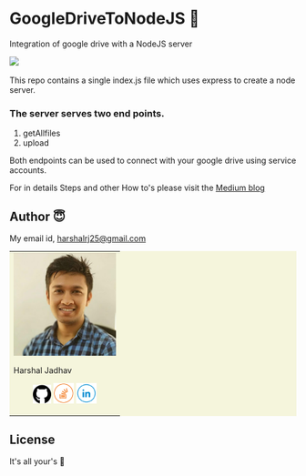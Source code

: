 # GoogleDriveToNodeJS :loudspeaker:
Integration of google drive with a NodeJS server

[<img src="https://miro.medium.com/max/1050/1*_SJwn57Gf2sscpl7CbGzdQ.jpeg" width="50%">](https://harshalrj25.medium.com/google-drive-integration-using-nodejs-ac4a0bad2e8d)

This repo contains a single index.js file which uses express to create a node server.

### The server serves two end points.
1. getAllfiles
2. upload

Both endpoints can be used to connect with your google drive using service accounts.

For in details Steps and other How to's please visit the [Medium blog](https://harshalrj25.medium.com/google-drive-integration-using-nodejs-ac4a0bad2e8d)






## Author :innocent:

My email id, harshalrj25@gmail.com

<table style="background-color:#F5F5DC">
<tr>
<td>
<img src="https://github.com/harshalrj25/MasterAssetsRepo/blob/master/myAvatar.jpg" width="180"/>

Harshal Jadhav

<p align="center">
<a href = "https://github.com/harshalrj25"><img src = "https://github.com/harshalrj25/MasterAssetsRepo/blob/master/gitHubLogo.png" width="32" height = "33"/></a>
<a href = "https://stackoverflow.com/users/7882093/harshal-jadhav?tab=profile"><img src = "https://github.com/harshalrj25/MasterAssetsRepo/blob/master/stackoverflow svg icon.svg" width="36" height="36"/></a>
<a href = "https://www.linkedin.com/in/harshal-jadhav-298ba416a/"><img src = "https://github.com/harshalrj25/MasterAssetsRepo/blob/master/linkedInLogo.svg" width="36" height="36"/></a>
</p>
</td>
</tr> 
</table>

## License


It's all your's :gift: 
